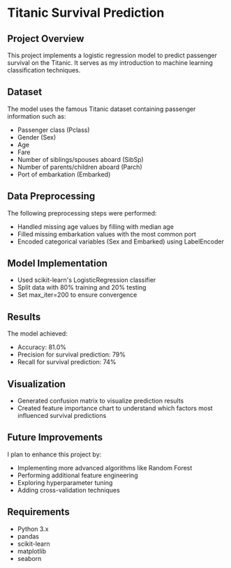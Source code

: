 # Titanic Survival Prediction

## Project Overview
This project implements a logistic regression model to predict passenger survival on the Titanic. It serves as my introduction to machine learning classification techniques.

## Dataset
The model uses the famous Titanic dataset containing passenger information such as:
- Passenger class (Pclass)
- Gender (Sex)
- Age
- Fare
- Number of siblings/spouses aboard (SibSp)
- Number of parents/children aboard (Parch)
- Port of embarkation (Embarked)

## Data Preprocessing
The following preprocessing steps were performed:
- Handled missing age values by filling with median age
- Filled missing embarkation values with the most common port
- Encoded categorical variables (Sex and Embarked) using LabelEncoder

## Model Implementation
- Used scikit-learn's LogisticRegression classifier
- Split data with 80% training and 20% testing
- Set max_iter=200 to ensure convergence

## Results
The model achieved:
- Accuracy: 81.0%
- Precision for survival prediction: 79%
- Recall for survival prediction: 74%

## Visualization
- Generated confusion matrix to visualize prediction results
- Created feature importance chart to understand which factors most influenced survival predictions

## Future Improvements
I plan to enhance this project by:
- Implementing more advanced algorithms like Random Forest
- Performing additional feature engineering
- Exploring hyperparameter tuning
- Adding cross-validation techniques

## Requirements
- Python 3.x
- pandas
- scikit-learn
- matplotlib
- seaborn